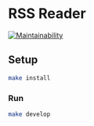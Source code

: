 # RSS Reader

[![Maintainability](https://api.codeclimate.com/v1/badges/fc8015f72b886c7bb757/maintainability)](https://codeclimate.com/github/Haliont/project-lvl3-s282/maintainability)
##

## Setup

```sh
make install
```

### Run

```sh
make develop
```
